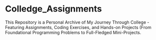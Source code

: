 # Colledge_Assignments
This Repository is a Personal Archive of My Journey Through College - Featuring Assignments, Coding Exercises, and Hands-on Projects (From Foundational Programming Problems to Full-Fledged Mini-Projects.
